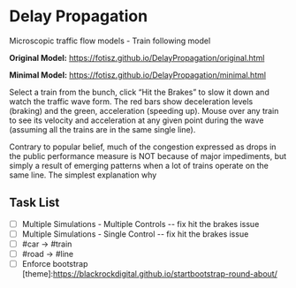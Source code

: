 # Delay Propagation
Microscopic traffic flow models - Train following model

**Original Model:** https://fotisz.github.io/DelayPropagation/original.html

**Minimal Model:** https://fotisz.github.io/DelayPropagation/minimal.html

Select a train from the bunch, click “Hit the Brakes” to slow it down and watch the traffic wave form. The red bars show deceleration levels (braking) and the green, acceleration (speeding up). Mouse over any train to see its velocity and acceleration at any given point during the wave (assuming all the trains are in the same single line).

Contrary to popular belief, much of the congestion expressed as drops in the public performance measure is NOT because of major impediments, but simply a result of emerging patterns when a lot of trains operate on the same line. The simplest explanation why   

Task List 
---
- [ ] Multiple Simulations - Multiple Controls -- fix hit the brakes issue 
- [ ] Multiple Simulations - Single Control -- fix hit the brakes issue
- [ ] #car -> #train
- [ ] #road -> #line
- [ ] Enforce bootstrap [theme]:https://blackrockdigital.github.io/startbootstrap-round-about/  

